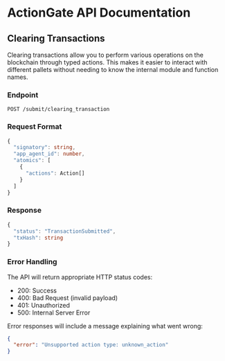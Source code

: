 # ActionGate API Documentation

## Clearing Transactions

Clearing transactions allow you to perform various operations on the blockchain through typed actions. This makes it easier to interact with different pallets without needing to know the internal module and function names.

### Endpoint

```
POST /submit/clearing_transaction
```

### Request Format

```typescript
{
  "signatory": string,
  "app_agent_id": number,
  "atomics": [
    {
      "actions": Action[]
    }
  ]
}
```

### Response

```typescript
{
  "status": "TransactionSubmitted",
  "txHash": string
}
```

### Error Handling

The API will return appropriate HTTP status codes:

- 200: Success
- 400: Bad Request (invalid payload)
- 401: Unauthorized
- 500: Internal Server Error

Error responses will include a message explaining what went wrong:

```json
{
  "error": "Unsupported action type: unknown_action"
}
```
